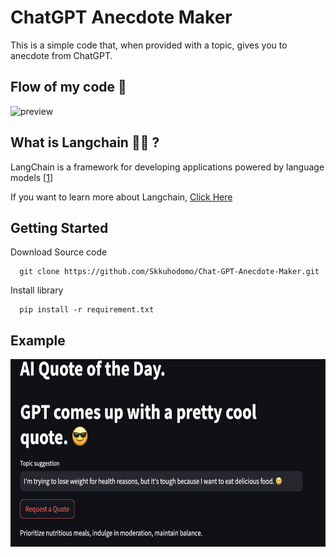 # ChatGPT Anecdote Maker

This is a simple code that, when provided with a topic, gives you to anecdote from ChatGPT.
## Flow of my code 🦭

![preview](4.png)


## What is Langchain 🦜️🔗 ? 

LangChain is a framework for developing applications powered by language models [[1]]



If you want to learn more about Langchain, [Click Here](https://python.langchain.com/docs/get_started/introduction)



## Getting Started

Download Source code 
```
  git clone https://github.com/Skkuhodomo/Chat-GPT-Anecdote-Maker.git
```
</pre>

Install library
```
  pip install -r requirement.txt
```

## Example
<img
  src="Images/3.png"
  width="700"
  height="300"
/>


  [1]: https://python.langchain.com/docs/get_started/introduction


